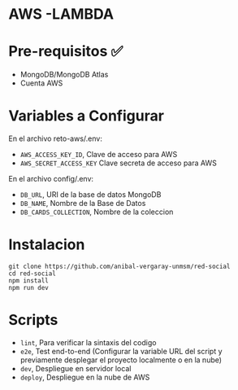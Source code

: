 # AWS -LAMBDA

# Pre-requisitos ✅
- MongoDB/MongoDB Atlas
- Cuenta AWS

# Variables a Configurar

En el archivo reto-aws/.env:

- `AWS_ACCESS_KEY_ID`, Clave de acceso para AWS 
- `AWS_SECRET_ACCESS_KEY` Clave secreta de acceso para AWS

En el archivo config/.env:
- `DB_URL`, URI de la base de datos MongoDB
- `DB_NAME`, Nombre de la Base de Datos
- `DB_CARDS_COLLECTION`, Nombre de la coleccion

# Instalacion

```
git clone https://github.com/anibal-vergaray-unmsm/red-social
cd red-social
npm install
npm run dev

```
# Scripts

- `lint`, Para verificar la sintaxis del codigo
- `e2e`, Test end-to-end (Configurar la variable URL del script y previamente desplegar el proyecto localmente o en la nube)
- `dev`, Despliegue en servidor local
- `deploy`, Despliegue en la nube de AWS
